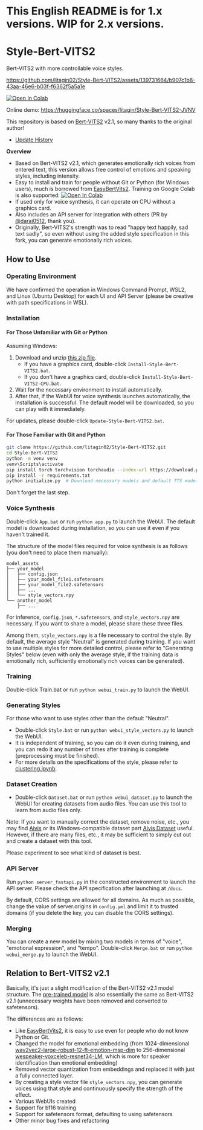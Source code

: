 # This English README is for 1.x versions. WIP for 2.x versions.

# Style-Bert-VITS2

Bert-VITS2 with more controllable voice styles.

https://github.com/litagin02/Style-Bert-VITS2/assets/139731664/b907c1b8-43aa-46e6-b03f-f6362f5a5a1e

[![Open In Colab](https://colab.research.google.com/assets/colab-badge.svg)](http://colab.research.google.com/github/litagin02/Style-Bert-VITS2/blob/master/colab.ipynb)

Online demo: https://huggingface.co/spaces/litagin/Style-Bert-VITS2-JVNV

This repository is based on [Bert-VITS2](https://github.com/fishaudio/Bert-VITS2) v2.1, so many thanks to the original author!

- [Update History](docs/CHANGELOG.md)

**Overview**

- Based on Bert-VITS2 v2.1, which generates emotionally rich voices from entered text, this version allows free control of emotions and speaking styles, including intensity.
- Easy to install and train for people without Git or Python (for Windows users), much is borrowed from [EasyBertVits2](https://github.com/Zuntan03/EasyBertVits2/). Training on Google Colab is also supported: [![Open In Colab](https://colab.research.google.com/assets/colab-badge.svg)](http://colab.research.google.com/github/litagin02/Style-Bert-VITS2/blob/master/colab.ipynb)
- If used only for voice synthesis, it can operate on CPU without a graphics card.
- Also includes an API server for integration with others (PR by [@darai0512](https://github.com/darai0512), thank you).
- Originally, Bert-VITS2's strength was to read "happy text happily, sad text sadly", so even without using the added style specification in this fork, you can generate emotionally rich voices.


## How to Use

<!-- For more details, please refer to [here](docs/tutorial.md). -->

### Operating Environment

We have confirmed the operation in Windows Command Prompt, WSL2, and Linux (Ubuntu Desktop) for each UI and API Server (please be creative with path specifications in WSL).

### Installation

#### For Those Unfamiliar with Git or Python

Assuming Windows:

1. Download and unzip [this zip file](https://github.com/litagin02/Style-Bert-VITS2/releases/download/1.3/Style-Bert-VITS2.zip).
   - If you have a graphics card, double-click `Install-Style-Bert-VITS2.bat`.
   - If you don't have a graphics card, double-click `Install-Style-Bert-VITS2-CPU.bat`.
2. Wait for the necessary environment to install automatically.
3. After that, if the WebUI for voice synthesis launches automatically, the installation is successful. The default model will be downloaded, so you can play with it immediately.

For updates, please double-click `Update-Style-Bert-VITS2.bat`.

#### For Those Familiar with Git and Python

```bash
git clone https://github.com/litagin02/Style-Bert-VITS2.git
cd Style-Bert-VITS2
python -m venv venv
venv\Scripts\activate
pip install torch torchvision torchaudio --index-url https://download.pytorch.org/whl/cu118
pip install -r requirements.txt
python initialize.py  # Download necessary models and default TTS model
```
Don't forget the last step.

### Voice Synthesis
Double-click `App.bat` or run `python app.py` to launch the WebUI. The default model is downloaded during installation, so you can use it even if you haven't trained it.

The structure of the model files required for voice synthesis is as follows (you don't need to place them manually):

```
model_assets
├── your_model
│   ├── config.json
│   ├── your_model_file1.safetensors
│   ├── your_model_file2.safetensors
│   ├── ...
│   └── style_vectors.npy
└── another_model
    ├── ...
```

For inference, `config.json`, `*.safetensors`, and `style_vectors.npy` are necessary. If you want to share a model, please share these three files.

Among them, `style_vectors.npy` is a file necessary to control the style. By default, the average style "Neutral" is generated during training.
If you want to use multiple styles for more detailed control, please refer to "Generating Styles" below (even with only the average style, if the training data is emotionally rich, sufficiently emotionally rich voices can be generated).

### Training

Double-click Train.bat or run `python webui_train.py` to launch the WebUI.

### Generating Styles
For those who want to use styles other than the default "Neutral".

- Double-click `Style.bat` or run `python webui_style_vectors.py` to launch the WebUI.
- It is independent of training, so you can do it even during training, and you can redo it any number of times after training is complete (preprocessing must be finished).
- For more details on the specifications of the style, please refer to [clustering.ipynb](../clustering.ipynb).

### Dataset Creation

- Double-click `Dataset.bat` or run `python webui_dataset.py` to launch the WebUI for creating datasets from audio files. You can use this tool to learn from audio files only.

Note: If you want to manually correct the dataset, remove noise, etc., you may find [Aivis](https://github.com/tsukumijima/Aivis) or its Windows-compatible dataset part [Aivis Dataset](https://github.com/litagin02/Aivis-Dataset) useful. However, if there are many files, etc., it may be sufficient to simply cut out and create a dataset with this tool.

Please experiment to see what kind of dataset is best.

### API Server
Run `python server_fastapi.py` in the constructed environment to launch the API server.
Please check the API specification after launching at `/docs`.

By default, CORS settings are allowed for all domains.
As much as possible, change the value of server.origins in `config.yml` and limit it to trusted domains (if you delete the key, you can disable the CORS settings).

### Merging
You can create a new model by mixing two models in terms of "voice", "emotional expression", and "tempo".
Double-click `Merge.bat` or run `python webui_merge.py` to launch the WebUI.

## Relation to Bert-VITS2 v2.1
Basically, it's just a slight modification of the Bert-VITS2 v2.1 model structure. The [pre-trained model](https://huggingface.co/litagin/Style-Bert-VITS2-1.0-base) is also essentially the same as Bert-VITS2 v2.1 (unnecessary weights have been removed and converted to safetensors).

The differences are as follows:

- Like [EasyBertVits2](https://github.com/Zuntan03/EasyBertVits2), it is easy to use even for people who do not know Python or Git.
- Changed the model for emotional embedding (from 1024-dimensional [wav2vec2-large-robust-12-ft-emotion-msp-dim](https://huggingface.co/audeering/wav2vec2-large-robust-12-ft-emotion-msp-dim) to 256-dimensional [wespeaker-voxceleb-resnet34-LM](https://huggingface.co/pyannote/wespeaker-voxceleb-resnet34-LM), which is more for speaker identification than emotional embedding)
- Removed vector quantization from embeddings and replaced it with just a fully connected layer.
- By creating a style vector file `style_vectors.npy`, you can generate voices using that style and continuously specify the strength of the effect.
- Various WebUIs created
- Support for bf16 training
- Support for safetensors format, defaulting to using safetensors
- Other minor bug fixes and refactoring